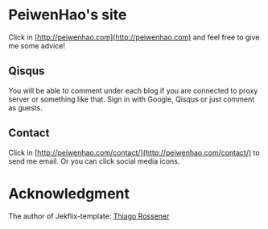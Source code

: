 # PeiwenHao's site
Click in [http://peiwenhao.com](http://peiwenhao.com) and feel free to give me some advice!

## Qisqus
You will be able to comment under each blog if you are connected to proxy server or something like that. Sign in with Google, Qisqus or just comment as guests.

## Contact
Click in [http://peiwenhao.com/contact/](http://peiwenhao.com/contact/) to send me email. Or you can click social media icons.

# Acknowledgment
The author of Jekflix-template: [Thiago Rossener](https://github.com/thiagorossener)



